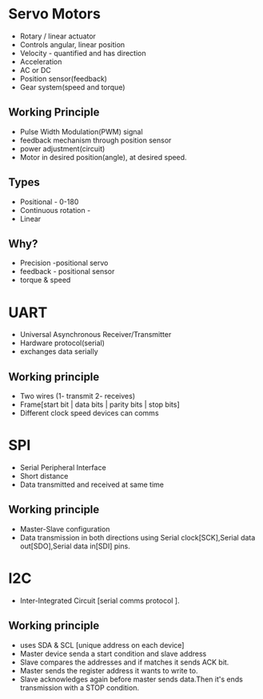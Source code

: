 # Servo Motors

- Rotary / linear actuator
- Controls angular, linear position
- Velocity - quantified and has direction
- Acceleration
- AC or DC
- Position sensor(feedback)
- Gear system(speed and torque)

## Working Principle

- Pulse Width Modulation(PWM) signal
- feedback mechanism through position sensor
- power adjustment(circuit)
- Motor in desired position(angle), at desired speed.

## Types

- Positional - 0-180
- Continuous rotation -
- Linear

## Why?

- Precision -positional servo
- feedback - positional sensor
- torque & speed

# UART

- Universal Asynchronous Receiver/Transmitter
- Hardware protocol(serial)
- exchanges data serially

## Working principle

- Two wires (1- transmit 2- receives)
- Frame[start bit | data bits |  parity bits | stop bits]
- Different clock speed devices can comms

# SPI

- Serial Peripheral Interface
- Short distance
- Data transmitted and received at same time

## Working principle

- Master-Slave configuration
- Data transmission in both directions using Serial clock[SCK],Serial data out[SDO],Serial data in[SDI] pins.

# I2C

- Inter-Integrated Circuit [serial comms protocol ].

## Working principle

- uses SDA & SCL [unique address on each device]
- Master device senda a start condition and slave address
- Slave compares the addresses and if matches it sends ACK bit.
- Master sends the register address it wants to write to.
- Slave acknowledges again before master sends data.Then it's ends transmission with a STOP condition.

